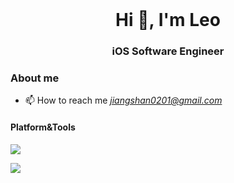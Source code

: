 <br/>
<h1 align="center">Hi 👋, I'm Leo</h1>
<h3 align="center">iOS Software Engineer</h3>

### About me
- 📫 How to reach me *[jiangshan0201@gmail.com](mailto:jiangshan0201@gmail.com)*

#### Platform&Tools
[![](https://img.shields.io/badge/macOS-Hackintosh-292e33?style=flat-square&logo=apple&logoColor=ffffff)](https://www.tonymacx86.com/)

[![](https://img.shields.io/badge/-Swift-orange)](https://swift.org/)


